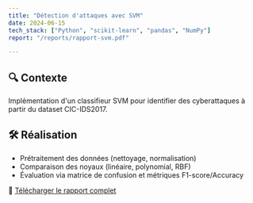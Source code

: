 ```yaml
---
title: "Détection d'attaques avec SVM"
date: 2024-06-15
tech_stack: ["Python", "scikit-learn", "pandas", "NumPy"]
report: "/reports/rapport-svm.pdf"

---
```


## 🔍 Contexte  
Implémentation d'un classifieur SVM pour identifier des cyberattaques à partir du dataset CIC-IDS2017.

## 🛠️ Réalisation  
- Prétraitement des données (nettoyage, normalisation)  
- Comparaison des noyaux (linéaire, polynomial, RBF)  
- Évaluation via matrice de confusion et métriques F1-score/Accuracy  



📌 [Télécharger le rapport complet](/reports/rapport-svm.pdf)